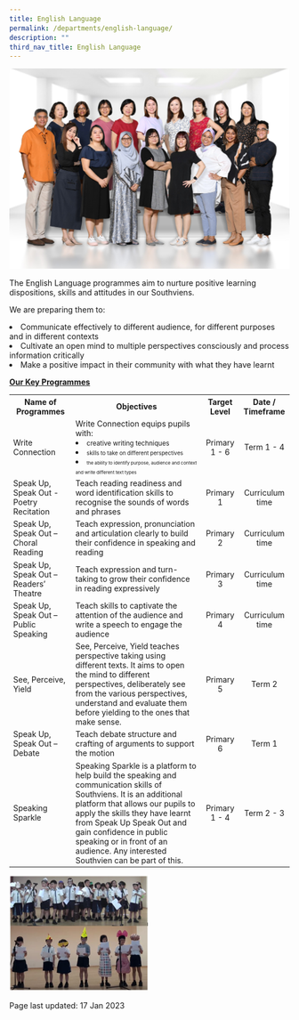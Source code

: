```yaml
---
title: English Language
permalink: /departments/english-language/
description: ""
third_nav_title: English Language
---
```

<img src="/images/el1.jpg">
<p>The English Language programmes aim to nurture positive learning dispositions, skills and attitudes in our Southviens.</p>
<p>We are preparing them to:</p>
<p><li>Communicate effectively to different audience, for different purposes and in different contexts<br><li>Cultivate an open mind to multiple perspectives consciously and process information critically<br><li>Make a positive impact in their community with what they have learnt</p>
<p><strong><u>Our Key Programmes</u></strong></p>
<table>
<tbody>
<tr>
<th style="text-align: center;">
<strong>Name of Programmes</strong>
</th>
<th style="text-align: center;">
	<strong>Objectives</strong>
</th>
<th style="text-align: center;">
<strong>Target Level</strong>

</th><th style="text-align: center;">
<strong>Date / Timeframe</strong>
</th>
</tr>
<tr>
<td>Write Connection</td>
<td>Write Connection equips pupils with:
<li><small> creative writing techniques
	</small></li><li><small><small> skills to take on different perspectives
	</small></small></li><li><small><small><small> the ability to identify purpose, audience and context and write different text types
</small></small></small></li></td><td style="text-align: center;">
Primary 1 - 6
</td>
<td style="text-align: center;">
Term 1 - 4
</td>
</tr>
<tr>
<td>
Speak Up, Speak Out - Poetry Recitation
</td>
<td>
Teach reading readiness and word identification skills to recognise the sounds of words and phrases
</td>
<td style="text-align: center;">Primary 1</td>
<td style="text-align: center;">
Curriculum time
</td>
</tr>
<tr>
<td>Speak Up, Speak Out – Choral Reading</td>
<td>
Teach expression, pronunciation and articulation clearly to build their confidence in speaking and reading
</td>
<td style="text-align: center;">Primary 2</td>
<td style="text-align: center;">
Curriculum time
</td>
</tr>
<tr>
<td>Speak Up, Speak Out – Readers’ Theatre</td>
<td>
Teach expression and turn-taking to grow their confidence in reading expressively
</td>
<td style="text-align: center;">Primary 3</td>
<td style="text-align: center;">Curriculum time</td>
</tr>
<tr>
<td>
Speak Up, Speak Out – Public Speaking
</td>
<td>
Teach skills to captivate the attention of the audience and write a speech to engage the audience
</td>
<td style="text-align: center;">
Primary 4
</td>
<td style="text-align: center;">
Curriculum time
</td>
</tr>
<tr>
	<td>
See, Perceive, Yield
</td>
<td>
See, Perceive, Yield teaches perspective taking using different texts. It aims to open the mind to different perspectives, deliberately see from the various perspectives, understand and evaluate them before yielding to the ones that make sense.
</td>
<td style="text-align: center;">
Primary 5
</td>
<td style="text-align: center;">
Term 2
</td>
		</tr>
		<tr>
<td>Speak Up, Speak Out – Debate</td>
<td>
Teach debate structure and crafting of arguments to support the motion
</td>
<td style="text-align: center;">
Primary 6
</td>
<td style="text-align: center;">
Term 1
</td>
</tr>
<tr>
	<td>Speaking Sparkle</td>
<td>
Speaking Sparkle is a platform to help build the speaking and communication skills of Southviens. It is an additional platform that allows our pupils to apply the skills they have learnt from Speak Up Speak Out and gain confidence in public speaking or in front of an audience. Any interested Southvien can be part of this.
</td>
<td style="text-align: center;">
Primary 1 - 4
</td>
<td style="text-align: center;">Term 2 - 3</td>
		</tr>
		</tbody>
	</table>
<img src="/images/el2.jpg" style="width: 50%">

<p>Page last updated: 17 Jan 2023</p>